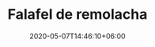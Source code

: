 ---
title: "Falafel de remolacha"
date: 2020-05-07T14:46:10+06:00
description: "Falafel de remolacha"
type: "recipe"
image: "images/recipes/falafel-remolacha-2.jpg"
cuisine: Arabe
suitableForDiet: VeganDiet
categories: plato principal
yield: 2 porciones
prepTime: 20
cookTime: 60
totalTime: 80
tags:
  - "croquetas"
  - "medio-oriente"
ingredients:
- garbanzos
directions:
- 
tips:
---